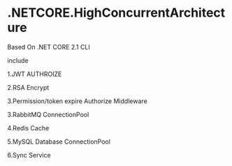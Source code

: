 # .NETCORE.HighConcurrentArchitecture

Based On .NET CORE 2.1 CLI

include 

1.JWT AUTHROIZE 

2.RSA Encrypt 

3.Permission/token expire Authorize Middleware

3.RabbitMQ ConnectionPool

4.Redis Cache

5.MySQL Database ConnectionPool

6.Sync Service
